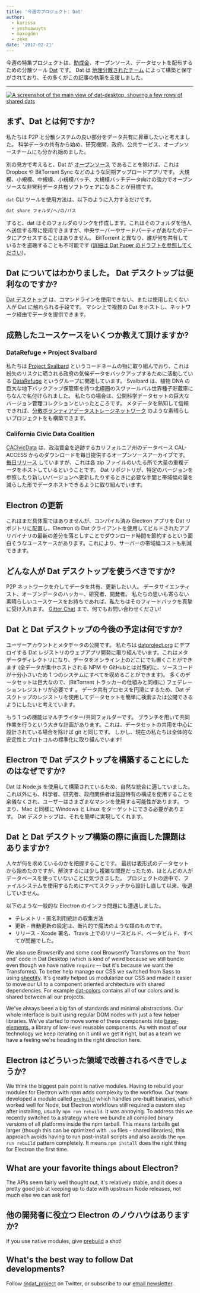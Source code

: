 ```yaml
---
title: '今週のプロジェクト: Dat'
author:
  - karissa
  - yoshuawuyts
  - maxogden
  - zeke
date: '2017-02-21'
---
```


今週の特集プロジェクトは、[助成金](https://changelog.com/rfc/6)、オープンソース、データセットを配布するための分散ツール [Dat](https://datproject.org/) です。 Dat は [地理分散されたチーム](https://datproject.org/team) によって構築と保守がされており、その多くがこの記事の執筆を支援しました。

---

[![A screenshot of the main view of dat-desktop, showing a few rows of shared
dats](https://cloud.githubusercontent.com/assets/2289/23175925/dbaee7ec-f815-11e6-80cc-3041203c7842.png)](https://github.com/datproject/dat-desktop)

## まず、Dat とは何ですか?

私たちは P2P と分散システムの良い部分をデータ共有に昇華したいと考えました。 科学データの共有から始め、研究機関、政府、公共サービス、オープンソースチームにも分かれ始めました。

別の見方で考えると、Dat が [オープンソース](https://github.com/datproject) であることを除けば、これは Dropbox や BitTorrent Sync などのような同期アップロードアプリです。 大規模、小規模、中規模、小規模バッチ、大規模バッチデータ向けの強力でオープンソースな非営利データ共有ソフトウェアになることが目標です。

`dat` CLI ツールを使用方法は、以下のように入力するだけです。

```sh
dat share フォルダ/へ/の/パス
```

すると、dat はそのフォルダのリンクを作成します。これはそのフォルダを他人へ送信する際に使用できますが、中央サーバーやサードパーティがあなたのデータにアクセスすることはありません。 BitTorrent と異なり、誰が何を共有しているかを盗聴することも不可能です ([詳細は Dat Paper のドラフトを参照してください](https://github.com/datproject/docs/blob/master/papers/dat-paper.md))。

## Dat についてはわかりました。 Dat デスクトップは便利なのですか?

[Dat デスクトップ](https://github.com/datproject/dat-desktop) は、コマンドラインを使用できない、または使用したくない人が Dat に触れられる手段です。 マシン上で複数の Dat をホストし、ネットワーク経由でデータを提供できます。

## 成熟したユースケースをいくつか教えて頂けますか?

### DataRefuge + Project Svalbard

私たちは [Project Svalbard](https://github.com/datproject/svalbard) というコードネームの物に取り組んでおり、これは紛失のリスクに晒される政府の気候データをバックアップするために活動している [DataRefuge](http://www.ppehlab.org/datarefuge) というグループに関連しています。 Svalbard は、植物 DNA の巨大な地下バックアップ保管庫を持つ北極圏のスヴァールバル世界種子貯蔵庫にちなんで名付けられました。 私たちの場合は、公開科学データセットの巨大なバージョン管理コレクションといったところです。 メタデータを熟知して信頼できれば、[分散ボランティアデータストレージネットワーク](https://github.com/datproject/datasilo/) のような素晴らしいプロジェクトをも構築できます。

### California Civic Data Coalition

[CACivicData](http://www.californiacivicdata.org/) は、政治資金を追跡するカリフォルニア州のデータベース CAL-ACCESS からのダウンロードを毎日提供するオープンソースアーカイブです。 [毎日リリース](http://calaccess.californiacivicdata.org/downloads/0) していますが、これは各 zip ファイルのいたる所で大量の重複データをホストしているということです。 Dat リポジトリが、特定のバージョンを参照したり新しいバージョンへ更新したりするときに必要な手間と帯域幅の量を減らした形でデータホストできるように取り組んでいます。

## Electron の更新

これはまだ具体案ではありませんが、コンパイル済み Electron アプリを Dat リポジトリに配置し、Electron の Dat クライアントを使用してビルドされたアプリバイナリの最新の差分を落としすことでダウンロード時間を節約するという面白そうなユースケースがあります。これにより、サーバーの帯域幅コストも削減できます。

## どんな人が Dat デスクトップを使うべきですか?

P2P ネットワークを介してデータを共有、更新したい人。 データサイエンティスト、オープンデータのハッカー、研究者、開発者。 私たちの思いも寄らない素晴らしいユースケースをお持ちであれば、私たちはそのフィードバックを真摯に受け入れます。 [Gitter Chat](https://gitter.im/datproject/discussions) まで、何でもお問い合わせください!

## Dat と Dat デスクトップの今後の予定は何ですか?

ユーザーアカウントとメタデータの公開です。 私たちは [datproject.org](https://datproject.org/) にデプロイする Dat レジストリのウェブアプリ開発に取り組んでいます。これはメタデータディレクトリになり、データをオンライン上のどこにでも置くことができます (全データが集中ホストされる NPM や GitHubとは対照的に、ソースコードが十分小さいため 1 つのシステムにすべてを収めることができます)。 多くのデータセットは巨大なので、(BitTorrent トラッカーの仕組みと同様に) フェデレーションレジストリが必要です 。 データ共有プロセスを円滑にするため、Dat デスクトップのレジストリを使用してデータセットを簡単に検索または公開できるようにしたいと考えています。

もう 1 つの機能はマルチライター/共同フォルダーです。 ブランチを用いて共同作業を行うという大きな計画があります。これは、データセットの共用を中心に設計されている場合を除けば git と同じです。 しかし、現在の私たちは全体的な安定性とプロトコルの標準化に取り組んでいます!

## Electron で Dat デスクトップを構築することにしたのはなぜですか?

Dat は Node.js を使用して構築されているため、自然な統合に適していました。 これ以外にも、科学者、研究者、政府関係者は施設特有の構成を使用することを余儀なくされ、ユーザーはさまざまなマシンを使用する可能性があります。 つまり、Mac と同様に Windows と Linux をターゲットにできる必要があります。 Dat デスクトップは、それを簡単に実現してくれます。

## Dat と Dat デスクトップ構築の際に直面した課題はありますか?

人々が何を求めているのかを把握することです。 最初は表形式のデータセットから始めたのですが、解決するには少し複雑な問題だったため、ほとんどの人がデータベースを使っていないことに気づきました。 プロジェクトの途中で、ファイルシステムを使用するためにすべてスクラッチから設計し直して以来、後退していません。

以下のような一般的な Electron のインフラ問題にも遭遇しました。

- テレメトリ - 匿名利用統計の収集方法
- 更新 - 自動更新の設定は、断片的で魔法のような類のものです。
- リリース - Xcode 署名、Travis 上でのリリースビルド、ベータビルド、すべてが問題でした。

We also use Browserify and some cool Browserify Transforms on the 'front end' code in Dat Desktop (which is kind of weird because we still bundle even though we have native `require` -- but it's because we want the Transforms). To better help manage our CSS we switched from Sass to using [sheetify](https://github.com/stackcss/sheetify). It's greatly helped us modularize our CSS and made it easier to move our UI to a component oriented architecture with shared dependencies. For example [dat-colors](https://github.com/Kriesse/dat-colors) contains all of our colors and is shared between all our projects.

We've always been a big fan of standards and minimal abstractions. Our whole interface is built using regular DOM nodes with just a few helper libraries. We've started to move some of these components into [base-elements](https://base.choo.io), a library of low-level reusable components. As with most of our technology we keep iterating on it until we get it right, but as a team we have a feeling we're heading in the right direction here.

## Electron はどういった領域で改善されるべきでしょうか?

We think the biggest pain point is native modules. Having to rebuild your modules for Electron with npm adds complexity to the workflow. Our team developed a module called [`prebuild`](http://npmjs.org/prebuild) which handles pre-built binaries, which worked well for Node, but Electron workflows still required a custom step after installing, usually `npm run rebuild`. It was annoying. To address this we recently switched to a strategy where we bundle all compiled binary versions of all platforms inside the npm tarball. This means tarballs get larger (though this can be optimized with `.so` files - shared libraries), this approach avoids having to run post-install scripts and also avoids the `npm run rebuild` pattern completely. It means `npm install` does the right thing for Electron the first time.

## What are your favorite things about Electron?

The APIs seem fairly well thought out, it's relatively stable, and it does a pretty good job at keeping up to date with upstream Node releases, not much else we can ask for!

## 他の開発者に役立つ Electron のノウハウはありますか?

If you use native modules, give [prebuild](https://www.npmjs.com/package/prebuild) a shot!

## What's the best way to follow Dat developments?

Follow [@dat_project](https://twitter.com/dat_project) on Twitter, or subscribe to our [email newsletter](https://tinyletter.com/datdata).

